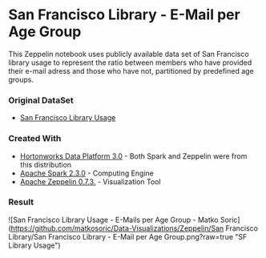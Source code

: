 
San Francisco Library - E-Mail per Age Group
===================================================


This Zeppelin notebook uses publicly available data set of San Francisco library usage to represent the ratio between members who have provided their e-mail adress and those who have not, partitioned by predefined age groups.



### Original DataSet


* [San Francisco Library Usage](https://data.sfgov.org/Culture-and-Recreation/Library-Usage/qzz6-2jup)


### Created With

* [Hortonworks Data Platform 3.0](https://hortonworks.com/products/data-platforms/hdp/) - Both Spark and Zeppelin were from this distribution
* [Apache Spark 2.3.0](http://spark.apache.org/) - Computing Engine
* [Apache Zeppelin 0.7.3.](https://zeppelin.apache.org/) - Visualization Tool

### Result

![San Francisco Library Usage - E-Mails per Age Group - Matko Soric](https://github.com/matkosoric/Data-Visualizations/Zeppelin/San Francisco Library/San Francisco Library - E-Mail per Age Group.png?raw=true "SF Library Usage")


      
    